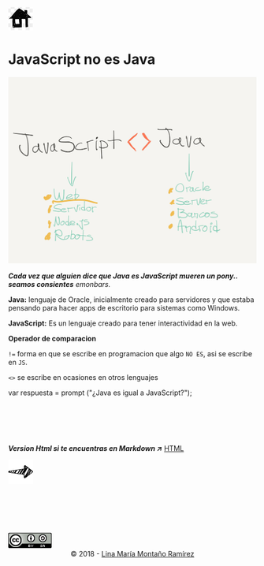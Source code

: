[![basic](../../img/home.png)](https://calypsobronte.github.io/basicprogramming/)

# JavaScript no es Java

![basicProgrammig][basico]

***Cada vez que alguien dice que  Java  es  JavaScript  mueren un pony.. seamos consientes*** *emonbars.*

**Java:**  lenguaje de Oracle, inicialmente creado para servidores y que estaba pensando para hacer apps de escritorio para sistemas como Windows.

**JavaScript:**  Es un lenguaje creado para tener interactividad en la web. 

**Operador de comparacion**

`!=` forma en que se escribe en programacion que algo `NO ES`, asi se escribe en `JS`.

`<>` se escribe en ocasiones en otros lenguajes


var respuesta = prompt ("¿Java es igual a JavaScript?");


<br />
 <br />
 <br />
 <br />

***Version Html si te encuentras en Markdown ↗️***    [HTML](https://calypsobronte.github.io/basicprogramming/programmingFundamentals/javascript-is-not-java/Notes.html)

  [![basica](../../img/siguiente.png)](https://calypsobronte.github.io/basicprogramming/programmingFundamentals/first-steps-in-the-browser-with-alert/Notes.html)

 
 <br />
 <br />
 <br />
 <br />
 <center>
   <footer>
      <a style="float: left" rel="license" href="https://creativecommons.org/licenses/by-sa/3.0/deed.en_US"><img alt="Creative Commons License" style="border-width:0" src="../../img/cc.png"></a>
 <p>
 <br />
 <br />
       © 2018  -
         <a href="https://github.com/calypsobronte">Lina María Montaño Ramírez</a>
     </p>

   </footer>
   </center>



<!-- Enlaces de Imagenes -->
[basico]: ../../img/ProgBasica-03.jpg  "Programacion Basica"